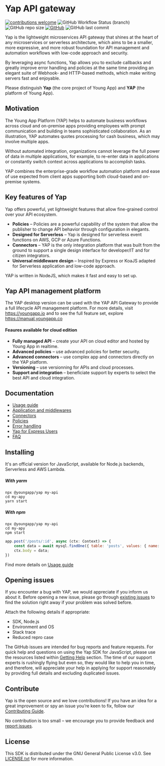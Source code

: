 # Yap API gateway
[![contributions welcome](https://img.shields.io/badge/contributions-welcome-brightgreen.svg?style=flat)](https://github.com/youngapp/yap/blob/master/CONTRIBUTING.md) ![GitHub Workflow Status (branch)](https://img.shields.io/github/workflow/status/youngapp/yap/yap/master) ![GitHub repo size](https://img.shields.io/github/repo-size/youngapp/yap) [![GitHub](https://img.shields.io/github/license/youngapp/yap)](https://github.com/youngapp/yap/blob/master/LICENSE) ![GitHub last commit](https://img.shields.io/github/last-commit/youngapp/yap)


Yap is the lightweight microservices API gateway that shines at the heart of any microservices or serverless architecture, which aims to be a smaller, more expressive, and more robust foundation for API management and automation workflows with low-code approach and security.

By leveraging async functions, Yap allows you to exclude callbacks and greatly improve error handling and policies at the same time providing an elegant suite of Webhook- and HTTP-based methods, which make writing servers fast and enjoyable.

Please distinguish **Yap** (the core project of Young App) and **YAP** (the platform of Young App).

## Motivation
The Young App Platform (YAP) helps to automate business workflows across cloud and on-premise apps providing employees with prompt communication and building in teams sophisticated collaboration. As an illustration, YAP automates quotes processing for cash business, which may involve multiple apps.

Without automated integration, organizations cannot leverage the full power of data in multiple applications, for example, to re-enter data in applications or constantly switch context across applications to accomplish tasks.

YAP combines the enterprise-grade workflow automation platform and ease of use expected from client apps supporting both cloud-based and on-premise systems.


## Key features of Yap
Yap offers powerful, yet lightweight features that allow fine-grained control over your API ecosystem.

* **Policies** – Policies are a powerful capability of the system that allow the publisher to change API behavior through configuration in elegants.
* **Designed for Serverless** – Yap is designed for serverless event functions on AWS, GCP or Azure Functions.
* **Connectors** – YAP is the only integration platform that was built from the ground to support a single design interface for developer/IT and for citizen integrators.
* **Universal middleware design** – Inspired by Express or KoaJS adapted for Serverless application and low-code approach.

YAP is written in NodeJS, which makes it fast and easy to set up.

## Yap API management platform
The YAP desktop version can be used with the YAP API Gateway to provide a full lifecycle API management platform. For more details, visit https://youngapp.io and to see the full feature set, explore https://manual.youngapp.co

#### Feaures available for cloud edition
* **Fully managed API** – create your API on cloud editor and hosted by Young App in realtime.
* **Advanced policies** – use advanced policies for better security.
* **Advanced connectors** – use complex app and connectors directly on the YAP platform.
* **Versioning** – use versionning for APIs and cloud processes.
* **Support and integration** – beneficiate support by experts to select the best API and cloud integration.

## Documentation

 - [Usage guide](docs/guide.md)
 - [Application and middlewares](docs/middlewares.md)
 - [Connectors](docs/connectors.md)
 - [Policies](docs/policies.md)
 - [Error handling](docs/error-handling.md)
 - [Yap for Express Users](docs/yap-vs-express.md)
 - [FAQ](docs/faq.md)

## Installing
It's an official version for JavaScript, available for Node.js backends, Serverless and AWS Lambda.

##### With yarm
```
npx @youngapp/yap my-api
cd my-apy
yarn start
```

##### With npm
```
npx @youngapp/yap my-api
cd my-apy
npm start
```

```javascript
app.post('/posts/:id', async (ctx: Context) => {
    const data = await mysql.findOne({ table: 'posts', values: { name: ctx.req.params.id } });
    ctx.body = data;
})
```

Find more details on [Usage guide](docs/guide.md)
 
## Opening issues
If you encounter a bug with YAP, we would appreciate if you inform us about it. 
Before opening a new issue, please go through [existing issues](https://github.com/youngapp/yap/issues)
to find the solution right away if your problem was solved before. 

Attach the following details if appropriate: 
- SDK, Node.js
- Environment and OS
- Stack trace
- Reduced repro case

The GitHub issues are intended for bug reports and feature requests. 
For quick help and questions on using the Yap SDK for JavaScript, please use the resources listed within [Getting Help](https://github.com/youngapp/yap#getting-help) section. The time of our support experts is rushingly flying but even so, they would like to help you in time, and therefore, will appreciate your help in applying for support reasonably by providing full details and excluding duplicated issues.

## Contribute
Yap is the open source and we love contributions! If you have an idea for a great improvement or spy an issue you’re keen to fix, follow our [Contributing Guide](https://github.com/youngapp/yap/blob/master/CONTRIBUTING.md).

No contribution is too small – we encourage you to provide feedback and [report issues](https://github.com/youngapp/yap/issues).

## License

This SDK is distributed under the GNU General Public License v3.0. 
See [LICENSE.txt](LICENSE.txt) for more information.
